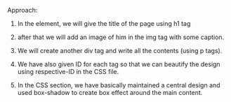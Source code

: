 Approach:

1. In the <body> element, we will give the title of the page using h1 tag 

2. after that we will add an image of him in the img tag with some caption. 

3. We will create another div tag and write all the contents (using p tags). 

4. We have also given ID for each tag so that we can beautify the design using respective-ID in the CSS file.

5. In the CSS section, we have basically maintained a central design and used box-shadow to create box effect around the main content.
